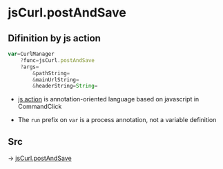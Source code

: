 # jsCurl.postAndSave

## Difinition by js action

```js.js
var=CurlManager
	?func=jsCurl.postAndSave
	?args=
		&pathString=
		&mainUrlString=
		&headerString=String=
```

- [js action](#) is annotation-oriented language based on javascript in CommandClick

- The `run` prefix on `var` is a process annotation, not a variable definition

## Src

-> [jsCurl.postAndSave](https://github.com/puutaro/CommandClick/blob/master/app/src/main/java/com/puutaro/commandclick/fragment_lib/terminal_fragment/js_interface/JsCurl.kt#L85)


